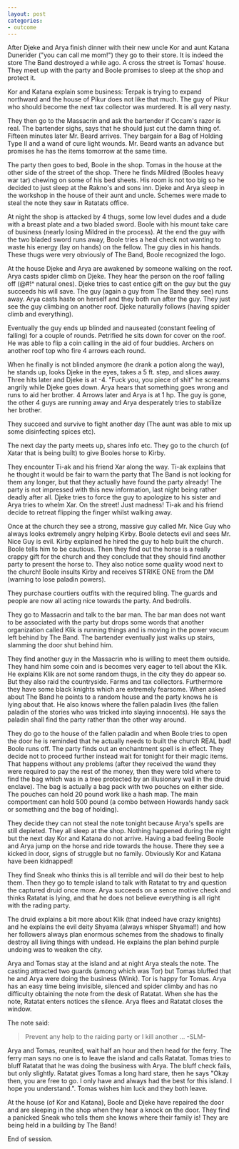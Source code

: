 ```yaml
---
layout: post
categories:
- outcome
---
```


After Djeke and Arya finish dinner with their new uncle Kor and aunt Katana Dunerider ("you can call me mom!") they go to their store. It is indeed the store The Band destroyed a while ago. A cross the street is Tomas' house. They meet up with the party and Boole promises to sleep at the shop and protect it.

Kor and Katana explain some business: Terpak is trying to expand northward and the house of Pikur does not like that much. The guy of Pikur who should become the next tax collector was murdered. It is all very nasty.

They then go to the Massacrin and ask the bartender if Occam's razor is real.  The bartender sighs, says that he should just cut the damn thing of. Fifteen minutes later Mr. Beard arrives. They bargain for a Bag of Holding Type II and a wand of cure light wounds. Mr. Beard wants an advance but promises he has the items tomorrow at the same time.

The party then goes to bed, Boole in the shop. Tomas in the house at the other side of the street of the shop. There he finds Mildred (Booles heavy war tar) chewing on some of his bed sheets. His room is not too big so he decided to just sleep at the Rakno's and sons inn. Djeke and Arya sleep in the workshop in the house of their aunt and uncle. Schemes were made to steal the note they saw in Ratatats office.

At night the shop is attacked by 4 thugs, some low level dudes and a dude with a breast plate and a two bladed sword. Boole with his mount take care of business (nearly losing Mildred in the process). At the end the guy with the two bladed sword runs away, Boole tries a heal check not wanting to waste his energy (lay on hands) on the fellow. The guy dies in his hands. These thugs were very obviously of The Band, Boole recognized the logo.

At the house Djeke and Arya are awakened by someone walking on the roof. Arya casts spider climb on Djeke. They hear the person on the roof falling off (@#!^ natural ones). Djeke tries to cast entice gift on the guy but the guy succeeds his will save. The guy (again a guy from The Band they see) runs away.  Arya casts haste on herself and they both run after the guy. They just see the guy climbing on another roof. Djeke naturally follows (having spider climb and everything).

Eventually the guy ends up blinded and nauseated (constant feeling of falling) for a couple of rounds. Petrified he sits down for cover on the roof. He was able to flip a coin calling in the aid of four buddies. Archers on another roof top who fire 4 arrows each round.

When he finally is not blinded anymore (he drank a potion along the way), he stands up, looks Djeke in the eyes, takes a 5 ft. step, and slices away. Three hits later and Djeke is at -4. "Fuck you, you piece of shit" he screams angrily while Djeke goes down. Arya hears that something goes wrong and runs to aid her brother. 4 Arrows later and Arya is at 1 hp. The guy is gone, the other 4 guys are running away and Arya desperately tries to stabilize her brother.

They succeed and survive to fight another day (The aunt was able to mix up some disinfecting spices etc).

The next day the party meets up, shares info etc. They go to the church (of Xatar that is being built) to give Booles horse to Kirby.

They encounter Ti-ak and his friend Xar along the way. Ti-ak explains that he thought it would be fair to warn the party that The Band is not looking for them any longer, but that they actually have found the party already! The party is not impressed with this new information, last night being rather deadly after all. Djeke tries to force the guy to apologize to his sister and Arya tries to whelm Xar. On the street! Just madness! Ti-ak and his friend decide to retreat flipping the finger whilst walking away.  

Once at the church they see a strong, massive guy called Mr. Nice Guy who always looks extremely angry helping Kirby. Boole detects evil and sees Mr. Nice Guy is evil. Kirby explained he hired the guy to help built the church. Boole tells him to be cautious. Then they find out the horse is a really crappy gift for the church and they conclude that they should find another party to present the horse to. They also notice some quality wood next to the church! Boole insults Kirby and receives STRIKE ONE from the DM (warning to lose paladin powers).

They purchase courtiers outfits with the required bling. The guards and people are now all acting nice towards the party. And bedrolls.

They go to Massacrin and talk to the bar man. The bar man does not want to be associated with the party but drops some words that another organization called Klik is running things and is moving in the power vacum left behind by The Band.  The bartender eventually just walks up stairs, slamming the door shut behind him.

They find another guy in the Massacrin who is willing to meet them outside. They hand him some coin and is becomes very eager to tell about the Klik. He explains Klik are not some random thugs, in the city they do appear so. But they also raid the countryside. Farms and tax collectors. Furthermore they have some black knights which are extremely fearsome. When asked about The Band he points to a random house and the party knows he is lying about that. He also knows where the fallen paladin lives (the fallen paladin of the stories who was tricked into slaying innocents). He says the paladin shall find the party rather than the other way around.

They do go to the house of the fallen paladin and when Boole tries to open the door he is reminded that he actually needs to built the church REAL bad! Boole runs off. The party finds out an enchantment spell is in effect. They decide not to proceed further instead wait for tonight for their magic items. That happens without any problems (after they received the wand they were required to pay the rest of the money, then they were told where to find the bag which was in a tree protected by an illusionary wall in the druid enclave). The bag is actually a bag pack with two pouches on either side. The pouches can hold 20 pound work like a hash map. The main comportment can hold 500 pound (a combo between Howards handy sack or something and the bag of holding).

They decide they can not steal the note tonight because Arya's spells are still depleted. They all sleep at the shop. Nothing happened during the night but the next day Kor and Katana do not arrive. Having a bad feeling Boole and Arya jump on the horse and ride towards the house. There they see a kicked in door, signs of struggle but no family. Obviously Kor and Katana have been kidnapped!

They find Sneak who thinks this is all terrible and will do their best to help them. Then they go to temple island to talk with Ratatat to try and question the captured druid once more. Arya succeeds on a sence motive check and thinks Ratatat is lying, and that he does not believe everything is all right with the rading party.

The druid explains a bit more about Klik (that indeed have crazy knights) and he explains the evil deity Shyama (always whisper Shyama!!) and how her followers always plan enormous schemes from the shadows to finally destroy all living things with undead. He explains the plan behind purple undoing was to weaken the city.

Arya and Tomas stay at the island and at night Arya steals the note. The casting attracted two guards (among which was Tor) but Tomas bluffed that he and Arya were doing the business (Wink). Tor is happy for Tomas. Arya has an easy time being invisible, silenced and spider climby  and has no difficulty obtaining the note from the desk of Ratatat. When she has the note, Ratatat enters notices the silence. Arya flees and Ratatat closes the window.

The note said: 
> Prevent any help to the raiding party or I kill another ...
> -SLM-

Arya and Tomas, reunited, wait half an hour and then head for the ferry. The ferry man says no one is to leave the island and calls Ratatat. Tomas tries to bluff Ratatat that he was doing the business with Arya. The bluff check fails, but only slightly. Ratatat gives Tomas a long hard stare, then he says "Okay then, you are free to go. I only have and always had the best for this island. I hope you understand.". Tomas wishes him luck and they both leave.

At the house (of Kor and Katana), Boole and Djeke have repaired the door and are sleeping in the shop when they hear a knock on the door. They find a panicked Sneak who tells them she knows where their family is! They are being held in a building by The Band!

End of session.
